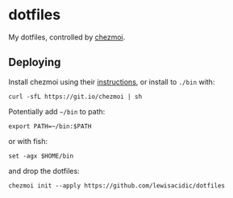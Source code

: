# dotfiles

My dotfiles, controlled by [chezmoi](https://github.com/twpayne/chezmoi).

## Deploying

Install chezmoi using their [instructions](https://github.com/twpayne/chezmoi/blob/master/docs/INSTALL.md), or install to `./bin` with:

```shell
curl -sfL https://git.io/chezmoi | sh
```

Potentially add `~/bin` to path:

```shell
export PATH=~/bin:$PATH
```

or with fish:

```shell
set -agx $HOME/bin
```

and drop the dotfiles:

```shell
chezmoi init --apply https://github.com/lewisacidic/dotfiles
```

